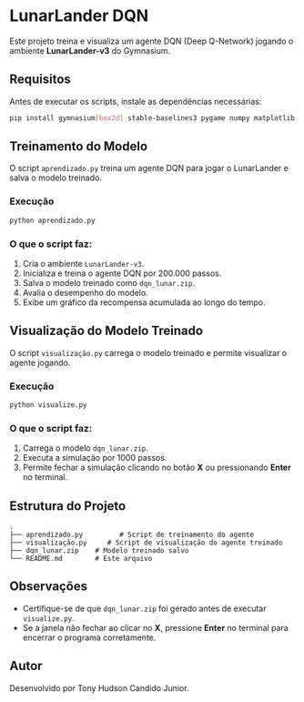 # LunarLander DQN

Este projeto treina e visualiza um agente DQN (Deep Q-Network) jogando o ambiente **LunarLander-v3** do Gymnasium.

## Requisitos

Antes de executar os scripts, instale as dependências necessárias:

```bash
pip install gymnasium[box2d] stable-baselines3 pygame numpy matplotlib
```

## Treinamento do Modelo

O script `aprendizado.py` treina um agente DQN para jogar o LunarLander e salva o modelo treinado.

### Execução

```bash
python aprendizado.py
```

### O que o script faz:
1. Cria o ambiente `LunarLander-v3`.
2. Inicializa e treina o agente DQN por 200.000 passos.
3. Salva o modelo treinado como `dqn_lunar.zip`.
4. Avalia o desempenho do modelo.
5. Exibe um gráfico da recompensa acumulada ao longo do tempo.

## Visualização do Modelo Treinado

O script `visualização.py` carrega o modelo treinado e permite visualizar o agente jogando.

### Execução

```bash
python visualize.py
```

### O que o script faz:
1. Carrega o modelo `dqn_lunar.zip`.
2. Executa a simulação por 1000 passos.
3. Permite fechar a simulação clicando no botão **X** ou pressionando **Enter** no terminal.

## Estrutura do Projeto

```
.
├── aprendizado.py         # Script de treinamento do agente
├── visualização.py     # Script de visualização do agente treinado
├── dqn_lunar.zip    # Modelo treinado salvo
└── README.md        # Este arquivo
```

## Observações
- Certifique-se de que `dqn_lunar.zip` foi gerado antes de executar `visualize.py`.
- Se a janela não fechar ao clicar no **X**, pressione **Enter** no terminal para encerrar o programa corretamente.

## Autor
Desenvolvido por Tony Hudson Candido Junior.

